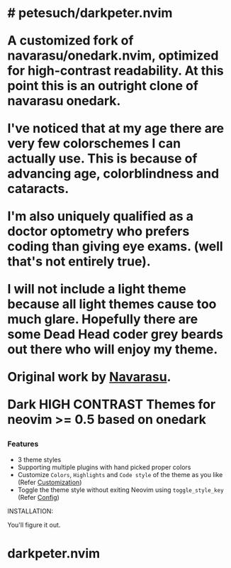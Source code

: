 <h1>
  # petesuch/darkpeter.nvim

  A customized fork of navarasu/onedark.nvim, optimized for high-contrast readability.
  At this point this is an outright clone of navarasu onedark.

  I've noticed that at my age there are very few
  colorschemes I can actually use. This is because of
  advancing age, colorblindness and cataracts.  

  I'm also uniquely qualified as a doctor optometry 
  who prefers coding than giving eye exams.
  (well that's not entirely true).

  I will not include a light theme because all light
  themes cause too much glare. Hopefully there are some
  Dead Head coder grey beards out there who will enjoy my theme.
    
  Original work by [Navarasu](https://github.com/navarasu/onedark.nvim).
    
 **Dark** **HIGH CONTRAST Themes** for neovim >= 0.5 based on onedark
 
### Features
  * 3 theme styles 
  * Supporting multiple plugins with hand picked proper colors
  * Customize `Colors`, `Highlights` and `Code style` of the theme as you like (Refer [Customization](#customization))
  * Toggle the theme style without exiting Neovim using `toggle_style_key` (Refer [Config](#default-configuration))

INSTALLATION:

You'll figure it out.   
</h1>



# darkpeter.nvim
